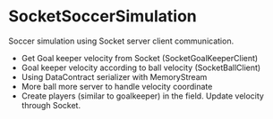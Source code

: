 # SocketSoccerSimulation
Soccer simulation using Socket server client communication.

- Get Goal keeper velocity from Socket (SocketGoalKeeperClient)
- Goal keeper velocity according to ball velocity (SocketBallClient)
- Using DataContract serializer with MemoryStream
- More ball more server to handle velocity coordinate
- Create players (similar to goalkeeper) in the field. Update velocity through Socket.
